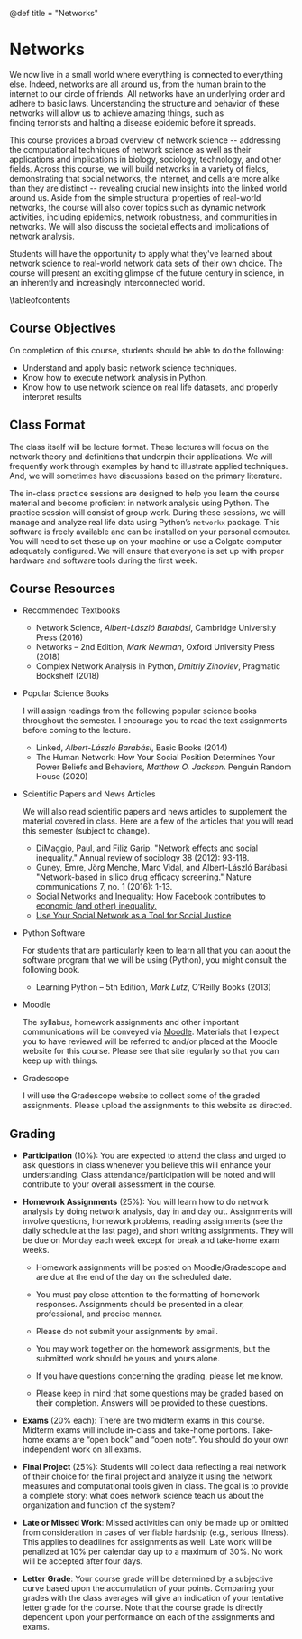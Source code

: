 @def title = "Networks"

# Networks

We now live in a small world where everything is connected to everything else. Indeed, networks are all
around us, from the human brain to the internet to our circle of friends. All networks have an underlying
order and adhere to basic laws. Understanding the structure and behavior of these networks will allow us
to achieve amazing things, such as finding terrorists and halting a disease epidemic before it spreads.

This course provides a broad overview of network science -- addressing the computational techniques of
network science as well as their applications and implications in biology, sociology, technology, and
other fields. Across this course, we will build networks in a variety of fields, demonstrating that
social networks, the internet, and cells are more alike than they are distinct -- revealing crucial new
insights into the linked world around us. Aside from the simple structural properties of real-world
networks, the course will also cover topics such as dynamic network activities, including epidemics,
network robustness, and communities in networks. We will also discuss the societal effects and
implications of network analysis.

Students will have the opportunity to apply what they've learned about
network science to real-world network data sets of their own choice. The course will present an exciting
glimpse of the future century in science, in an inherently and increasingly interconnected world.

\tableofcontents

## Course Objectives

On completion of this course, students should be able to do the following:

- Understand and apply basic network science techniques.
- Know how to execute network analysis in Python.
- Know how to use network science on real life datasets, and properly interpret results

## Class Format

The class itself will be lecture format. These lectures will focus on the network theory and definitions
that underpin their applications. We will frequently work through examples by hand to illustrate applied
techniques. And, we will sometimes have discussions based on the primary literature.

The in-class practice sessions are designed to help you learn the course material and become proficient
in network analysis using Python. The practice session will consist of group work. During these sessions,
we will manage and analyze real life data using Python’s `networkx` package. This software is freely
available and can be installed on your personal computer. You will need to set these up on your machine
or use a Colgate computer adequately configured. We will ensure that everyone is set up with proper
hardware and software tools during the first week.

## Course Resources

- Recommended Textbooks

  - Network Science, _Albert-László Barabási_, Cambridge University Press (2016)
  - Networks – 2nd Edition, _Mark Newman_, Oxford University Press (2018)
  - Complex Network Analysis in Python, _Dmitriy Zinoviev_, Pragmatic Bookshelf (2018)

- Popular Science Books

  I will assign readings from the following popular science books throughout the semester. I encourage you
  to read the text assignments before coming to the lecture.

  - Linked, _Albert-László Barabási_, Basic Books (2014)
  - The Human Network: How Your Social Position Determines Your Power Beliefs and Behaviors, _Matthew O. Jackson_. Penguin Random House (2020)

- Scientific Papers and News Articles

  We will also read scientific papers and news articles to supplement the material covered in class. Here
  are a few of the articles that you will read this semester (subject to change).

  - DiMaggio, Paul, and Filiz Garip. &quot;Network effects and social inequality.&quot; Annual review of
    sociology 38 (2012): 93-118.
  - Guney, Emre, Jörg Menche, Marc Vidal, and Albert-László Barábasi. &quot;Network-based in silico drug
    efficacy screening.&quot; Nature communications 7, no. 1 (2016): 1-13.
  - [Social Networks and Inequality: How Facebook contributes to economic (and other) inequality.](https://www.psychologytoday.com/us/blog/understanding-social-networks/201203/social-networks-and-inequality)
  - [Use Your Social Network as a Tool for Social Justice](https://hbr.org/2020/07/use-your-social-network-as-a-tool-for-social-justice?utm_medium=email&utm_source=newsletter_daily&utm_campaign=mtod&referral=00203)

- Python Software

  For students that are particularly keen to learn all that you can about the software
  program that we will be using (Python), you might consult the following book.

  - Learning Python – 5th Edition, _Mark Lutz_, O’Reilly Books (2013)

- Moodle

  The syllabus, homework assignments and other important communications will be conveyed
  via [Moodle](http://moodle.colgate.edu/). Materials that I expect you to have reviewed will be referred to
  and/or placed at the Moodle website for this course. Please see that site regularly so that you can keep up
  with things.

- Gradescope

  I will use the Gradescope website to collect some of the graded assignments. Please upload the assignments to this website as directed.

## Grading

- **Participation** (10%): You are expected to attend the class and urged to ask questions in class whenever
  you believe this will enhance your understanding. Class attendance/participation will be noted and will
  contribute to your overall assessment in the course.

- **Homework Assignments** (25%): You will learn how to do network analysis by doing network analysis,
  day in and day out. Assignments will involve questions, homework problems, reading assignments (see
  the daily schedule at the last page), and short writing assignments. They will be due on Monday each
  week except for break and take-home exam weeks.

  - Homework assignments will be posted on Moodle/Gradescope and are due at the end of the day on
    the scheduled date.

  - You must pay close attention to the formatting of homework responses. Assignments should be
    presented in a clear, professional, and precise manner.

  - Please do not submit your assignments by email.

  - You may work together on the homework assignments, but the submitted work should be yours and
    yours alone.

  - If you have questions concerning the grading, please let me know.

  - Please keep in mind that some questions may be graded based on their completion. Answers will be
    provided to these questions.

- **Exams** (20% each): There are two midterm exams in this course. Midterm exams will include in-class
  and take-home portions. Take-home exams are “open book” and “open note”. You should do your own
  independent work on all exams.

- **Final Project** (25%): Students will collect data reflecting a real network of their choice for the final
  project and analyze it using the network measures and computational tools given in class. The goal is to
  provide a complete story: what does network science teach us about the organization and function of the
  system?

- **Late or Missed Work**: Missed activities can only be made up or omitted from consideration in cases of
  verifiable hardship (e.g., serious illness). This applies to deadlines for assignments as well. Late work will
  be penalized at 10% per calendar day up to a maximum of 30%. No work will be accepted after four days.

- **Letter Grade**: Your course grade will be determined by a subjective curve based upon the accumulation
  of your points. Comparing your grades with the class averages will give an indication of your tentative
  letter grade for the course. Note that the course grade is directly dependent upon your performance on
  each of the assignments and exams.
